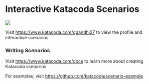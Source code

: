 # Interactive Katacoda Scenarios

[![](http://shields.katacoda.com/katacoda/ggandhi27/count.svg)](https://www.katacoda.com/ggandhi27 "Get your profile on Katacoda.com")

Visit https://www.katacoda.com/ggandhi27 to view the profile and interactive scenarios

### Writing Scenarios
Visit https://www.katacoda.com/docs to learn more about creating Katacoda scenarios

For examples, visit https://github.com/katacoda/scenario-example
